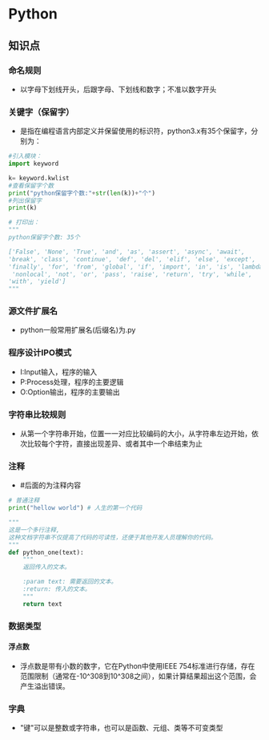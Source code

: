 # Python
## 知识点
### 命名规则
- 以字母下划线开头，后跟字母、下划线和数字；不准以数字开头
### 关键字（保留字）
- 是指在编程语言内部定义并保留使用的标识符，python3.x有35个保留字，分别为：
```python
#引入模块：
import keyword

k= keyword.kwlist
#查看保留字个数
print("python保留字个数:"+str(len(k))+"个")
#列出保留字
print(k)

# 打印出：
"""
python保留字个数: 35个

['False', 'None', 'True', 'and', 'as', 'assert', 'async', 'await', 
'break', 'class', 'continue', 'def', 'del', 'elif', 'else', 'except', 
'finally', 'for', 'from', 'global', 'if', 'import', 'in', 'is', 'lambda',
 'nonlocal', 'not', 'or', 'pass', 'raise', 'return', 'try', 'while', 
'with', 'yield']
"""

```
### 源文件扩展名
- python一般常用扩展名(后缀名)为.py
### 程序设计IPO模式
- I:Input输入，程序的输入
- P:Process处理，程序的主要逻辑
- O:Option输出，程序的主要输出
### 字符串比较规则
- 从第一个字符串开始，位置一一对应比较编码的大小，从字符串左边开始，依次比较每个字符，直接出现差异、或者其中一个串结束为止
### 注释
- #后面的为注释内容
```python
# 普通注释
print("hellow world") # 人生的第一个代码

"""
这是一个多行注释,
这种文档字符串不仅提高了代码的可读性，还便于其他开发人员理解你的代码。
"""
def python_one(text):
    """
    返回传入的文本。

    :param text: 需要返回的文本。
    :return: 传入的文本。
    """
    return text

```
### 数据类型
#### 浮点数
- 浮点数是带有小数的数字，它在Python中使用IEEE 754标准进行存储，存在范围限制（通常在-10^308到10^308之间），如果计算结果超出这个范围，会产生溢出错误。
### 字典
- "键"可以是整数或字符串，也可以是函数、元组、类等不可变类型